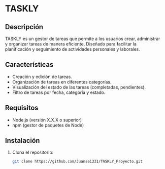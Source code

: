 # TASKLY

## Descripción
TASKLY es un gestor de tareas que permite a los usuarios crear, administrar y organizar tareas de manera eficiente. Diseñado para facilitar la planificación y seguimiento de actividades personales y laborales.

## Características
- Creación y edición de tareas.
- Organización de tareas en diferentes categorías.
- Visualización del estado de las tareas (completadas, pendientes).
- Filtro de tareas por fecha, categoría y estado.

## Requisitos
- Node.js (versión X.X.X o superior)
- npm (gestor de paquetes de Node)

## Instalación
1. Clona el repositorio:
   ```bash
   git clone https://github.com/Juanse1331/TASKLY_Proyecto.git
